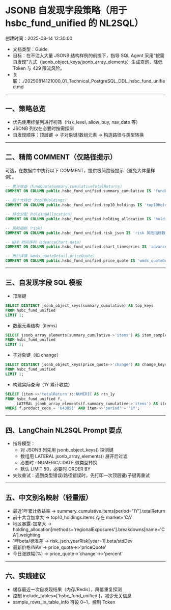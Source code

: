 # JSONB 自发现字段策略（用于 hsbc_fund_unified 的 NL2SQL）

创建时间：2025-08-14 12:30:00

- 文档类型：Guide
- 目标：在不注入大量 JSONB 结构样例的前提下，指导 SQL Agent 采用“按需自发现”方式（jsonb_object_keys/jsonb_array_elements）生成查询，降低 Token 与 429 限流风险。
- 关联：./20250814121000_01_Technical_PostgreSQL_DDL_hsbc_fund_unified.md

---

## 一、策略总览
- 优先使用标量列进行初筛（risk_level, allow_buy, nav_date 等）
- JSONB 列仅在必要时按需探测
- 自发现顺序：顶层键 → 子对象键/数组元素 → 构造路径与类型转换

---

## 二、精简 COMMENT（仅路径提示）
可选，在数据库中执行以下 COMMENT，提供极简路径提示（避免大体量样例）。

```sql
-- 累计收益（fundQuoteSummary.cumulativeTotalReturns）
COMMENT ON COLUMN public.hsbc_fund_unified.summary_cumulative IS 'fundQuoteSummary.cumulativeTotalReturns 累计收益。路径: ->''items'' 数组，筛选 period=''1Y''/''YTD'' 取 totalReturn';

-- 前十大持仓（top10Holdings）
COMMENT ON COLUMN public.hsbc_fund_unified.top10_holdings IS 'top10Holdings 前十大持仓。路径: ->''items'' 数组，包含 securityName/weighting/market 字段';

-- 持仓分配（holdingAllocation）
COMMENT ON COLUMN public.hsbc_fund_unified.holding_allocation IS 'holdingAllocation 持仓分配数组。methods=''regionalExposures''/''assetAllocations''，->''breakdowns'' 包含 name/weighting';

-- 风险指标（risk）
COMMENT ON COLUMN public.hsbc_fund_unified.risk_json IS 'risk 风险指标数组。->''yearRisk'' 包含 year/beta/stdDev/alpha/sharpeRatio';

-- NAV 时间序列（advanceChart.data）
COMMENT ON COLUMN public.hsbc_fund_unified.chart_timeseries IS 'advanceChart.data NAV 时间序列数组。包含 date/navPrice 字段';

-- 报价详情（wmds_quoteDetail.priceQuote）
COMMENT ON COLUMN public.hsbc_fund_unified.price_quote IS 'wmds_quoteDetail.priceQuote 报价详情。常用路径: ->''priceQuote'' (NAV), ->''currency'', ->''change''->''percent'' (涨跌幅), ->''cumulativeReturns''->''items'' (累计收益数组)';
```

---

## 三、自发现字段 SQL 模板

- 顶层键
```sql
SELECT DISTINCT jsonb_object_keys(summary_cumulative) AS top_keys
FROM hsbc_fund_unified
LIMIT 1;
```

- 数组元素结构（items）
```sql
SELECT jsonb_array_elements(summary_cumulative->'items') AS item_sample
FROM hsbc_fund_unified
LIMIT 1;
```

- 子对象键（如 change）
```sql
SELECT DISTINCT jsonb_object_keys(price_quote->'change') AS change_keys
FROM hsbc_fund_unified
LIMIT 1;
```

- 构建实际查询（1Y 累计收益）
```sql
SELECT (item->>'totalReturn')::NUMERIC AS rtn_1y
FROM hsbc_fund_unified f,
     LATERAL jsonb_array_elements(f.summary_cumulative->'items') AS item
WHERE f.product_code = 'U43051' AND item->>'period' = '1Y';
```

---

## 四、LangChain NL2SQL Prompt 要点
- 指导模型：
  - 对 JSONB 列先用 jsonb_object_keys() 探测键
  - 数组用 LATERAL jsonb_array_elements() 展开后过滤
  - 必要时 ::NUMERIC/::DATE 做类型转换
  - 默认 LIMIT 50，必要时 ORDER BY
- 失败重试：遇到类型错误/路径错误时，先打印一次顶层键/子键再重试

---

## 五、中文别名映射（轻量版）
- 最近1年累计收益率 → summary_cumulative.items[period='1Y'].totalReturn
- 前十大含加拿大 → top10_holdings.items 存在 market='CA'
- 地区暴露-加拿大 → holding_allocation[methods='regionalExposures'].breakdowns[name='CA'].weighting
- 1年beta/标准差 → risk_json.yearRisk[year=1].beta/stdDev
- 最新价格/NAV → price_quote->>'priceQuote'
- 今日涨跌幅(%) → price_quote->'change'->>'percent'

---

## 六、实践建议
- 缓存最近一次自发现结果（内存/Redis），降低重复探测
- 控制 include_tables=['hsbc_fund_unified']，减少无关信息
- sample_rows_in_table_info 可设 0~1，控制 Token

